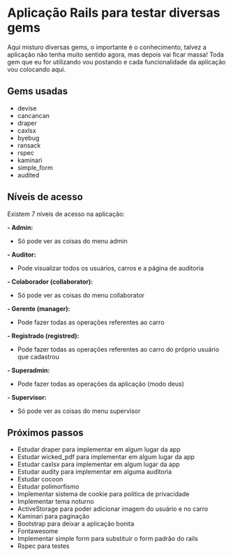 # Aplicação Rails para testar diversas gems

Aqui misturo diversas gems, o importante é o conhecimento, talvez a aplicação não tenha muito sentido agora, mas depois vai ficar massa! Toda gem que eu for utilizando vou postando e cada funcionalidade da aplicação vou colocando aqui.
## Gems usadas
- devise
- cancancan
- draper
- caxlsx
- byebug
- ransack
- rspec
- kaminari
- simple_form
- audited

## Níveis de acesso
Existem 7 níveis de acesso na aplicação:

**- Admin:**
  - Só pode ver as coisas do menu admin

**- Auditor:**
  - Pode visualizar todos os usuários, carros e a página de auditoria

**- Colaborador (collaborator):**
  - Só pode ver as coisas do menu collaborator

**- Gerente (manager):**
  - Pode fazer todas as operações referentes ao carro

**- Registrado (registred):**
  - Pode fazer todas as operações referentes ao carro do próprio usuário que cadastrou

**- Superadmin:**
  - Pode fazer todas as operações da aplicação (modo deus)

**- Supervisor:**
  - Só pode ver as coisas do menu supervisor

## Próximos passos
- Estudar draper para implementar em algum lugar da app
- Estudar wicked_pdf para implementar em algum lugar da app
- Estudar caxlsx para implementar em algum lugar da app 
- Estudar audity para implementar em alguma auditoria
- Estudar cocoon
- Estudar polimorfismo
- Implementar sistema de cookie para política de privacidade
- Implementar tema noturno
- ActiveStorage para poder adicionar imagem do usuário e no carro
- Kaminari para paginação
- Bootstrap para deixar a aplicação bonita
- Fontawesome
- Implementar simple form para substituir o form padrão do rails
- Rspec para testes